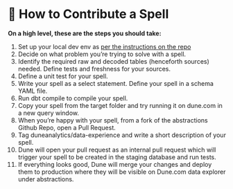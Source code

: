 # 🔧 How to Contribute a Spell

**On a high level, these are the steps you should take:**

1. Set up your local dev env as [per the instructions on the repo](https://github.com/duneanalytics/abstractions/blob/master/README.md)
2. Decide on what problem you’re trying to solve with a spell.
3. Identify the required raw and decoded tables (henceforth sources) needed. Define tests and freshness for your sources.
4. Define a unit test for your spell.
5. Write your spell as a select statement. Define your spell in a schema YAML file.
6. Run dbt compile to compile your spell.
7. Copy your spell from the target folder and try running it on dune.com in a new query window.
8. When you’re happy with your spell, from a fork of the abstractions Github Repo, open a Pull Request.
9. Tag duneanalytics/data-experience and write a short description of your spell.
10. Dune will open your pull request as an internal pull request which will trigger your spell to be created in the staging database and run tests.
11. If everything looks good, Dune will merge your changes and deploy them to production where they will be visible on Dune.com data explorer under abstractions.
